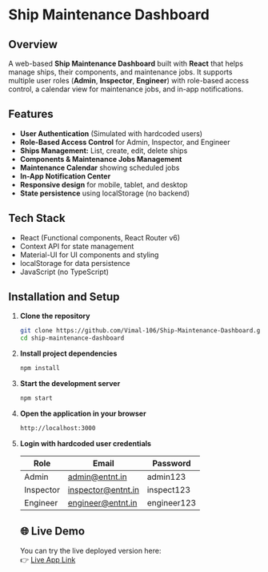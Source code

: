 # Ship Maintenance Dashboard

## Overview
A web-based **Ship Maintenance Dashboard** built with **React** that helps manage ships, their components, and maintenance jobs. It supports multiple user roles (**Admin**, **Inspector**, **Engineer**) with role-based access control, a calendar view for maintenance jobs, and in-app notifications.

## Features
- **User Authentication** (Simulated with hardcoded users)
- **Role-Based Access Control** for Admin, Inspector, and Engineer
- **Ships Management:** List, create, edit, delete ships
- **Components & Maintenance Jobs Management**
- **Maintenance Calendar** showing scheduled jobs
- **In-App Notification Center**
- **Responsive design** for mobile, tablet, and desktop
- **State persistence** using localStorage (no backend)

## Tech Stack
- React (Functional components, React Router v6)
- Context API for state management
- Material-UI for UI components and styling
- localStorage for data persistence
- JavaScript (no TypeScript)

## Installation and Setup

1. **Clone the repository**
   ```bash
   git clone https://github.com/Vimal-106/Ship-Maintenance-Dashboard.git
   cd ship-maintenance-dashboard
2. **Install project dependencies**
   ```bash
   npm install
3. **Start the development server**
   ```bash
   npm start
4. **Open the application in your browser**
   ```bash
   http://localhost:3000
5. **Login with hardcoded user credentials**

   | Role      | Email              | Password     |
   |-----------|--------------------|--------------|
   | Admin     | admin@entnt.in     | admin123     |
   | Inspector | inspector@entnt.in | inspect123   |
   | Engineer  | engineer@entnt.in  | engineer123  |

   ## 🌐 Live Demo

   You can try the live deployed version here:  
   👉 [Live App Link](http://ship-maintenance-dashboard-sigma.vercel.app/)


